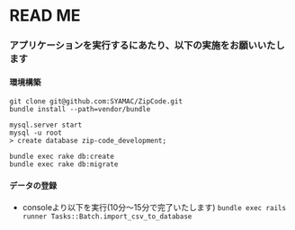 # READ ME

### アプリケーションを実行するにあたり、以下の実施をお願いいたします

#### 環境構築
```
git clone git@github.com:SYAMAC/ZipCode.git
bundle install --path=vendor/bundle

mysql.server start
mysql -u root
> create database zip-code_development;

bundle exec rake db:create
bundle exec rake db:migrate
```

#### データの登録
- consoleより以下を実行(10分〜15分で完了いたします)
`bundle exec rails runner Tasks::Batch.import_csv_to_database`
